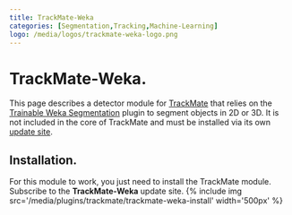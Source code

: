 ```yaml
---
title: TrackMate-Weka
categories: [Segmentation,Tracking,Machine-Learning]
logo: /media/logos/trackmate-weka-logo.png
---
```


# TrackMate-Weka.

This page describes a detector module for [TrackMate](/plugins/trackmate/index) that relies on the [Trainable Weka Segmentation](/plugins/tws/index) plugin to segment objects in 2D or 3D. It is not included in the core of TrackMate and must be installed via its own [update site](/update-sites/following).

## Installation.

For this module to work, you just need to install the TrackMate module. Subscribe to the  **TrackMate-Weka** update site.
{% include img src='/media/plugins/trackmate/trackmate-weka-install' width='500px' %}

